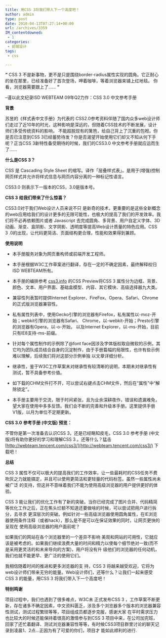 ```yaml
---
title: 用CSS 3将我们带入下一个高度吧！
author: admin
type: post
date: 2010-04-13T07:27:14+00:00
url: /archives/3359
IM_contentdowned:
 - 1
categories:
 - 前端设计
tags:
 - css

---
```


**“** CSS 3 不是新事物，更不是只是围绕border-radius属性实现的圆角。它正耐心的坐在那里，已经准备好了首次登场，呷着咖啡，等着浏览器来铺上红地毯。 你看，浏览器需要跟上了…… **”**

–谨以此文纪录ISD WEBTEAM 09年Q2力作：CSS 3.0 中文参考手册

**背景**

苏昱的《样式表中文手册》为代表的 CSS2.0参考资料伴随了国内众多web设计师们走过了近10年的时光，这种影响是深远的，但随着CSS技术的不断发展，设计师们多受传统资料的影响， 不能超脱现有的篱笆，给自己背上了沉重的包袱。你是否已注意到CSS 3已经蓄势待发？你是否渴望开始使用它们却又不知从何下手呢？正当CSS 3新特性备受期待的时候，我们的CSS3.0 中文参考手册就应运而生了……

**什么是CSS 3？**

CSS 是 Cascading Style Sheet 的缩写。译作「层叠样式表」。是用于(增强)控制网页样式并允许将样式信息与网页内容分离的一种标记性语言。

CSS3.0 则表示下一版本的CSS，3.0是版本号。

**CSS 3** **给我们带来了什么惊喜？**

CSS3.0对于我们Web设计人员来说不只 是新奇的技术，更重要的是这些全新概念的web应用给我们的设计更多的无限可能性，也极大的提高了我们的开发效率。我们将不必再依赖图片或者 Javascript 去完成圆角、多背景、用户自定义字体、3D动画、渐变、盒阴影、文字阴影、透明度等提高Web设计质量的特色应用。CSS 3 .0的出现，让代码更简洁、页面结构更合理，性能和效果得到兼顾。

**使用说明**

- 本手册服务对象为网页重构师或前端开发工程师。

- 本手册根据W3C工作草案进行翻译，存在一定的不确定因素，最终解释权归ISD WEBTEAM所有。

- 本手册的编排参考 [css3.info](http://www.css3.info/) 的CSS Preview将CSS 3 属性分为边框、背景、颜色、文本、用户界面、基础盒模型、内容、其它模块、高级选择器九大类。

- 兼容性列表暂时提供Internet Explorer、FireFox、Opera、Safari、Chrome的正式版浏览器兼容性。

- 私有属性列表中，使用Gecko引擎的浏览器有Firefox，私有属性以-moz-开始；webkit引擎的浏览器有Safari、 Chrome，以-webkit-开始；Presto引擎的浏览器有Opera，以-o-开始， 以及Internet Explorer，以-ms-开始，目前只有IE8支持-ms-前缀。

- 针对每个属性制作的示例除了@font face因涉及字体版权取自微软的示例，其它均为团队成员结合自身的沉淀制作，由于手册篇幅的局限性，也许有些示例难以理解，后续我们将对这部分示例单独 以文章详细分析。

- 继承性，鉴于W3C工作草案未对继承性有较清晰的说明，本期未对继承性有测试，暂不具备参考价值。

- 如下载的CHM文件打不开，可以尝试右键点击CHM文件，然后在“属性”中“解除锁定”。

- 本手册主要用于交流，限于时间紧张，且为业余深耕夜作，错误和遗漏难免，望大家在使用中多多反馈。我们会不断的完善和升级本手册。这里提供手册 V1版，以月为单位不定期更新。


**CSS 3.0** **参考手册 (中文版) 预览：**

不管你是第一次准备去认识CSS 3，还是已经略知皮毛，CSS 3.0 参考手册 (中文版)将有助你更好的学习和理解CSS 3 。还等什么？猛击 [http://webteam.tencent.com/css3/](http://webteam.tencent.com/css3/) 下 载吧！

**总结**

CSS 3 属性不仅可以极大的提高我们的工作效率，让一些最耗时的CSS任务不费吹灰之力就能搞定，并且可以使用更简洁和更轻量的代码标签。虽然一些属性尚未被广泛 的支持，但这并不意味着我们不能为使用高级浏览器的用户提供更好的体验。

CSS 3 能让我们的优化工作有了新的突破。当你已经完成了图片合并、代码精简等优化工作之后，正在焦头烂额不知道还要做啥的时候，可以尝试把用户进行拆分，去寻求 更深层次的突破。例如针对一些高级浏览器使用圆角属性，在IE浏览器使用条件注释（或者hack），那么是不是可以在保证效果的同时，让网页更快的呈现在 使用高级浏览器的用户面前呢？

如果我们的网站在各个浏览器里的一个差异不影响 美观和网站的可用性，它就应该是被考虑的。如果我们继续浪费大量的时间和精力以使每个细节绝对一致(而不是采用更灵活的和未来导向的方案)，用户将没有升 级他们的浏览器的任何动机，我们也就不能更早、更广泛的使用它们。

我相信随着时间的推进和更多浏览器的支 持，CSS 3 将越来越受欢迎，它将为web设计师们带来无穷的能量。Web设计师们，还等什么？让我们一起来感受CSS 3 的能量，用CSS 3 将我们带入下一个高度吧！

**特别鸣谢**

项目过程中，我们也遇到了很多难点，W3C未 正式发布CSS 3 ，工作草案不断更新，存在诸多不确定因素，中文资料匮乏，涉及多个浏览器多个版本的浏览器兼容性测试，测试过程繁琐等等，项目组成员都逐步克服，感谢大家 在平时需求压力也比较大的时候还能保持着很高的激情参与到CSS 3 项目中来，在公司加完班，回家了还忙着翻译、测试浏览器兼容性等等，有时候CSS3项目群里讨论的聊天记录到凌晨1、2点…正因为有了可爱的你们，项目才 能如此顺利的进行.